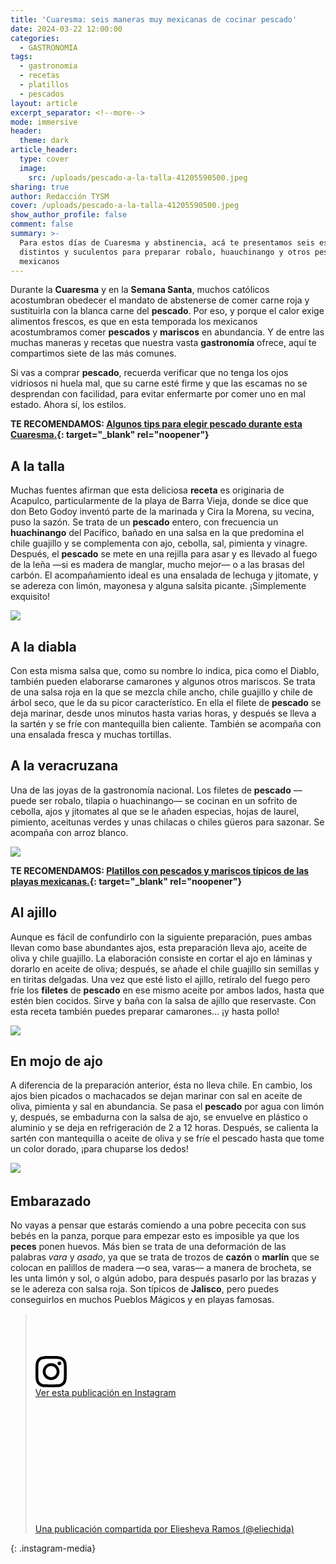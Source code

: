 ```yaml
---
title: 'Cuaresma: seis maneras muy mexicanas de cocinar pescado'
date: 2024-03-22 12:00:00
categories:
  - GASTRONOMIA
tags:
  - gastronomia
  - recetas
  - platillos
  - pescados
layout: article
excerpt_separator: <!--more-->
mode: immersive
header:
  theme: dark
article_header:
  type: cover
  image:
    src: /uploads/pescado-a-la-talla-41205590500.jpeg
sharing: true
author: Redacción TYSM
cover: /uploads/pescado-a-la-talla-41205590500.jpeg
show_author_profile: false
comment: false
summary: >-
  Para estos días de Cuaresma y abstinencia, acá te presentamos seis estilos
  distintos y suculentos para preparar robalo, huauchinango y otros pescados
  mexicanos
---
```

Durante la **Cuaresma** y en la **Semana Santa**, muchos católicos acostumbran obedecer el mandato de abstenerse de comer carne roja y sustituirla con la blanca carne del **pescado**. Por eso, y porque el calor exige alimentos frescos, es que en esta temporada los mexicanos acostumbramos comer **pescados** y **mariscos** en abundancia. Y de entre las muchas maneras y recetas que nuestra vasta **gastronomía** ofrece, aquí te compartimos siete de las más comunes.

Si vas a comprar **pescado**, recuerda verificar que no tenga los ojos vidriosos ni huela mal, que su carne esté firme y que las escamas no se desprendan con facilidad, para evitar enfermarte por comer uno en mal estado. Ahora sí, los estilos.

**TE RECOMENDAMOS: [Algunos tips para elegir pescado durante esta Cuaresma.](https://blog.tonoysumariachi.com/gastronomia/2024/02/16/algunos-tips-para-elegir-pescado-durante-esta-cuaresma.html){: target="_blank" rel="noopener"}**

## A la talla

Muchas fuentes afirman que esta deliciosa **receta** es originaria de Acapulco, particularmente de la playa de Barra Vieja, donde se dice que don Beto Godoy inventó parte de la marinada y Cira la Morena, su vecina, puso la sazón. Se trata de un **pescado** entero, con frecuencia un **huachinango** del Pacífico, bañado en una salsa en la que predomina el chile guajillo y se complementa con ajo, cebolla, sal, pimienta y vinagre. Después, el **pescado** se mete en una rejilla para asar y es llevado al fuego de la leña —si es madera de manglar, mucho mejor— o a las brasas del carbón. El acompañamiento ideal es una ensalada de lechuga y jitomate, y se adereza con limón, mayonesa y alguna salsita picante. ¡Simplemente exquisito!

![](https://upload.wikimedia.org/wikipedia/commons/d/dd/Pescado_a_la_talla.jpg)

## A la diabla

Con esta misma salsa que, como su nombre lo indica, pica como el Diablo, también pueden elaborarse camarones y algunos otros mariscos. Se trata de una salsa roja en la que se mezcla chile ancho, chile guajillo y chile de árbol seco, que le da su picor característico. En ella el filete de **pescado** se deja marinar, desde unos minutos hasta varias horas, y después se lleva a la sartén y se fríe con mantequilla bien caliente. También se acompaña con una ensalada fresca y muchas tortillas.

## A la veracruzana

Una de las joyas de la gastronomía nacional. Los filetes de **pescado** —puede ser robalo, tilapia o huachinango— se cocinan en un sofrito de cebolla, ajos y jitomates al que se le añaden especias, hojas de laurel, pimiento, aceitunas verdes y unas chilacas o chiles güeros para sazonar. Se acompaña con arroz blanco.

![](https://upload.wikimedia.org/wikipedia/commons/thumb/9/99/Pescado_a_la_veracruzana.jpg/667px-Pescado_a_la_veracruzana.jpg)

**TE RECOMENDAMOS:&nbsp;[Platillos con pescados y mariscos típicos de las playas mexicanas.](https://blog.tonoysumariachi.com/gastronomia/2023/03/28/platillos-con-pescados-y-mariscos-tipicos-de-las-playas-mexicanas.html){: target="_blank" rel="noopener"}**

## Al ajillo

Aunque es fácil de confundirlo con la siguiente preparación, pues ambas llevan como base abundantes ajos, esta preparación lleva ajo, aceite de oliva y chile guajillo. La elaboración consiste en cortar el ajo en láminas y dorarlo en aceite de oliva; después, se añade el chile guajillo sin semillas y en tiritas delgadas. Una vez que esté listo el ajillo, retíralo del fuego pero fríe los **filetes** de **pescado** en ese mismo aceite por ambos lados, hasta que estén bien cocidos. Sirve y baña con la salsa de ajillo que reservaste. Con esta receta también puedes preparar camarones… ¡y hasta pollo!

![](https://upload.wikimedia.org/wikipedia/commons/thumb/3/3c/Las_gambas_al_ajillo%2C_t%C3%ADpica_tapa_espa%C3%B1ola.jpg/1024px-Las_gambas_al_ajillo%2C_t%C3%ADpica_tapa_espa%C3%B1ola.jpg)

## En mojo de ajo

A diferencia de la preparación anterior, ésta no lleva chile. En cambio, los ajos bien picados o machacados se dejan marinar con sal en aceite de oliva, pimienta y sal en abundancia. Se pasa el **pescado** por agua con limón y, después, se embadurna con la salsa de ajo, se envuelve en plástico o aluminio y se deja en refrigeración de 2 a 12 horas. Después, se calienta la sartén con mantequilla o aceite de oliva y se fríe el pescado hasta que tome un color dorado, ¡para chuparse los dedos!

![](https://upload.wikimedia.org/wikipedia/commons/thumb/4/49/Huachinango1.jpg/1024px-Huachinango1.jpg)&nbsp;

## Embarazado

No vayas a pensar que estarás comiendo a una pobre pececita con sus bebés en la panza, porque para empezar esto es imposible ya que los **peces** ponen huevos. Más bien se trata de una deformación de las palabras&nbsp;*vara* y *asado*, ya que se trata de trozos de **cazón** o **marlín** que se colocan en palillos de madera —o sea, varas— a manera de brocheta, se les unta limón y sol, o algún adobo, para después pasarlo por las brazas y se le adereza con salsa roja. Son típicos de **Jalisco**, pero puedes conseguirlos en muchos Pueblos Mágicos y en playas famosas.

> <div><div><div> </div><div><div> </div><div> </div></div></div><div> </div><div><svg width="50px" height="50px" viewbox="0 0 60 60" version="1.1" xmlns="https://www.w3.org/2000/svg" xmlns:xlink="https://www.w3.org/1999/xlink"><g stroke="none" stroke-width="1" fill="none" fill-rule="evenodd"><g transform="translate(-511.000000, -20.000000)" fill="#000000"><g><path d="M556.869,30.41 C554.814,30.41 553.148,32.076 553.148,34.131 C553.148,36.186 554.814,37.852 556.869,37.852 C558.924,37.852 560.59,36.186 560.59,34.131 C560.59,32.076 558.924,30.41 556.869,30.41 M541,60.657 C535.114,60.657 530.342,55.887 530.342,50 C530.342,44.114 535.114,39.342 541,39.342 C546.887,39.342 551.658,44.114 551.658,50 C551.658,55.887 546.887,60.657 541,60.657 M541,33.886 C532.1,33.886 524.886,41.1 524.886,50 C524.886,58.899 532.1,66.113 541,66.113 C549.9,66.113 557.115,58.899 557.115,50 C557.115,41.1 549.9,33.886 541,33.886 M565.378,62.101 C565.244,65.022 564.756,66.606 564.346,67.663 C563.803,69.06 563.154,70.057 562.106,71.106 C561.058,72.155 560.06,72.803 558.662,73.347 C557.607,73.757 556.021,74.244 553.102,74.378 C549.944,74.521 548.997,74.552 541,74.552 C533.003,74.552 532.056,74.521 528.898,74.378 C525.979,74.244 524.393,73.757 523.338,73.347 C521.94,72.803 520.942,72.155 519.894,71.106 C518.846,70.057 518.197,69.06 517.654,67.663 C517.244,66.606 516.755,65.022 516.623,62.101 C516.479,58.943 516.448,57.996 516.448,50 C516.448,42.003 516.479,41.056 516.623,37.899 C516.755,34.978 517.244,33.391 517.654,32.338 C518.197,30.938 518.846,29.942 519.894,28.894 C520.942,27.846 521.94,27.196 523.338,26.654 C524.393,26.244 525.979,25.756 528.898,25.623 C532.057,25.479 533.004,25.448 541,25.448 C548.997,25.448 549.943,25.479 553.102,25.623 C556.021,25.756 557.607,26.244 558.662,26.654 C560.06,27.196 561.058,27.846 562.106,28.894 C563.154,29.942 563.803,30.938 564.346,32.338 C564.756,33.391 565.244,34.978 565.378,37.899 C565.522,41.056 565.552,42.003 565.552,50 C565.552,57.996 565.522,58.943 565.378,62.101 M570.82,37.631 C570.674,34.438 570.167,32.258 569.425,30.349 C568.659,28.377 567.633,26.702 565.965,25.035 C564.297,23.368 562.623,22.342 560.652,21.575 C558.743,20.834 556.562,20.326 553.369,20.18 C550.169,20.033 549.148,20 541,20 C532.853,20 531.831,20.033 528.631,20.18 C525.438,20.326 523.257,20.834 521.349,21.575 C519.376,22.342 517.703,23.368 516.035,25.035 C514.368,26.702 513.342,28.377 512.574,30.349 C511.834,32.258 511.326,34.438 511.181,37.631 C511.035,40.831 511,41.851 511,50 C511,58.147 511.035,59.17 511.181,62.369 C511.326,65.562 511.834,67.743 512.574,69.651 C513.342,71.625 514.368,73.296 516.035,74.965 C517.703,76.634 519.376,77.658 521.349,78.425 C523.257,79.167 525.438,79.673 528.631,79.82 C531.831,79.965 532.853,80.001 541,80.001 C549.148,80.001 550.169,79.965 553.369,79.82 C556.562,79.673 558.743,79.167 560.652,78.425 C562.623,77.658 564.297,76.634 565.965,74.965 C567.633,73.296 568.659,71.625 569.425,69.651 C570.167,67.743 570.674,65.562 570.82,62.369 C570.966,59.17 571,58.147 571,50 C571,41.851 570.966,40.831 570.82,37.631" /></g></g></g></svg></div><div><div><a target="_blank" href="https://www.instagram.com/reel/CwDZbPEAUiB/?utm_source=ig_embed&amp;utm_campaign=loading">Ver esta publicación en Instagram</a></div></div><div> </div><div><div><div> </div><div> </div><div> </div></div><div><div> </div><div> </div></div><div><div> </div><div> </div><div> </div></div></div><div><div> </div><div> </div></div><p><a target="_blank" href="https://www.instagram.com/reel/CwDZbPEAUiB/?utm_source=ig_embed&amp;utm_campaign=loading">Una publicación compartida por Eliesheva Ramos (@eliechida)</a></p></div>
{: .instagram-media}